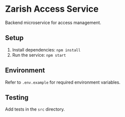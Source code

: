 # Zarish Access Service

Backend microservice for access management.

## Setup

1. Install dependencies: `npm install`
2. Run the service: `npm start`

## Environment
Refer to `.env.example` for required environment variables.

## Testing
Add tests in the `src` directory.
